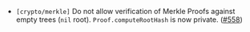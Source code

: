 - `[crypto/merkle]` Do not allow verification of Merkle Proofs against empty trees (`nil` root). `Proof.computeRootHash` is now private.
  ([\#558](https://github.com/cometbft/cometbft/issues/558))
